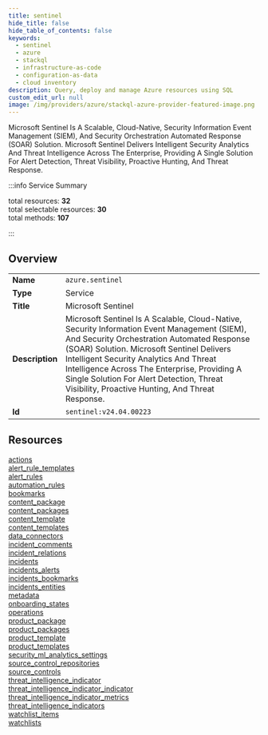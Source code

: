 ```yaml
---
title: sentinel
hide_title: false
hide_table_of_contents: false
keywords:
  - sentinel
  - azure
  - stackql
  - infrastructure-as-code
  - configuration-as-data
  - cloud inventory
description: Query, deploy and manage Azure resources using SQL
custom_edit_url: null
image: /img/providers/azure/stackql-azure-provider-featured-image.png
---
```


Microsoft Sentinel Is A Scalable, Cloud-Native, Security Information Event Management (SIEM), And Security Orchestration Automated Response (SOAR) Solution. Microsoft Sentinel Delivers Intelligent Security Analytics And Threat Intelligence Across The Enterprise, Providing A Single Solution For Alert Detection, Threat Visibility, Proactive Hunting, And Threat Response.  
    
:::info Service Summary

<div class="row">
<div class="providerDocColumn">
<span>total resources:&nbsp;<b>32</b></span><br />
<span>total selectable resources:&nbsp;<b>30</b></span><br />
<span>total methods:&nbsp;<b>107</b></span><br />
</div>
</div>

:::

## Overview
<table><tbody>
<tr><td><b>Name</b></td><td><code>azure.sentinel</code></td></tr>
<tr><td><b>Type</b></td><td>Service</td></tr>
<tr><td><b>Title</b></td><td>Microsoft Sentinel</td></tr>
<tr><td><b>Description</b></td><td>Microsoft Sentinel Is A Scalable, Cloud-Native, Security Information Event Management (SIEM), And Security Orchestration Automated Response (SOAR) Solution. Microsoft Sentinel Delivers Intelligent Security Analytics And Threat Intelligence Across The Enterprise, Providing A Single Solution For Alert Detection, Threat Visibility, Proactive Hunting, And Threat Response.</td></tr>
<tr><td><b>Id</b></td><td><code>sentinel:v24.04.00223</code></td></tr>
</tbody></table>

## Resources
<div class="row">
<div class="providerDocColumn">
<a href="/providers/azure/sentinel/actions/">actions</a><br />
<a href="/providers/azure/sentinel/alert_rule_templates/">alert_rule_templates</a><br />
<a href="/providers/azure/sentinel/alert_rules/">alert_rules</a><br />
<a href="/providers/azure/sentinel/automation_rules/">automation_rules</a><br />
<a href="/providers/azure/sentinel/bookmarks/">bookmarks</a><br />
<a href="/providers/azure/sentinel/content_package/">content_package</a><br />
<a href="/providers/azure/sentinel/content_packages/">content_packages</a><br />
<a href="/providers/azure/sentinel/content_template/">content_template</a><br />
<a href="/providers/azure/sentinel/content_templates/">content_templates</a><br />
<a href="/providers/azure/sentinel/data_connectors/">data_connectors</a><br />
<a href="/providers/azure/sentinel/incident_comments/">incident_comments</a><br />
<a href="/providers/azure/sentinel/incident_relations/">incident_relations</a><br />
<a href="/providers/azure/sentinel/incidents/">incidents</a><br />
<a href="/providers/azure/sentinel/incidents_alerts/">incidents_alerts</a><br />
<a href="/providers/azure/sentinel/incidents_bookmarks/">incidents_bookmarks</a><br />
<a href="/providers/azure/sentinel/incidents_entities/">incidents_entities</a><br />
</div>
<div class="providerDocColumn">
<a href="/providers/azure/sentinel/metadata/">metadata</a><br />
<a href="/providers/azure/sentinel/onboarding_states/">onboarding_states</a><br />
<a href="/providers/azure/sentinel/operations/">operations</a><br />
<a href="/providers/azure/sentinel/product_package/">product_package</a><br />
<a href="/providers/azure/sentinel/product_packages/">product_packages</a><br />
<a href="/providers/azure/sentinel/product_template/">product_template</a><br />
<a href="/providers/azure/sentinel/product_templates/">product_templates</a><br />
<a href="/providers/azure/sentinel/security_ml_analytics_settings/">security_ml_analytics_settings</a><br />
<a href="/providers/azure/sentinel/source_control_repositories/">source_control_repositories</a><br />
<a href="/providers/azure/sentinel/source_controls/">source_controls</a><br />
<a href="/providers/azure/sentinel/threat_intelligence_indicator/">threat_intelligence_indicator</a><br />
<a href="/providers/azure/sentinel/threat_intelligence_indicator_indicator/">threat_intelligence_indicator_indicator</a><br />
<a href="/providers/azure/sentinel/threat_intelligence_indicator_metrics/">threat_intelligence_indicator_metrics</a><br />
<a href="/providers/azure/sentinel/threat_intelligence_indicators/">threat_intelligence_indicators</a><br />
<a href="/providers/azure/sentinel/watchlist_items/">watchlist_items</a><br />
<a href="/providers/azure/sentinel/watchlists/">watchlists</a><br />
</div>
</div>
